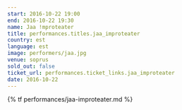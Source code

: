 ```yaml
---
start: 2016-10-22 19:00
end: 2016-10-22 19:30
name: Jaa !mproteater
title: performances.titles.jaa_improteater
country: est
language: est
image: performers/jaa.jpg
venue: soprus
sold_out: false
ticket_url: performances.ticket_links.jaa_improteater
date: 2016-10-22
---
```


{% tf performances/jaa-improteater.md %}
